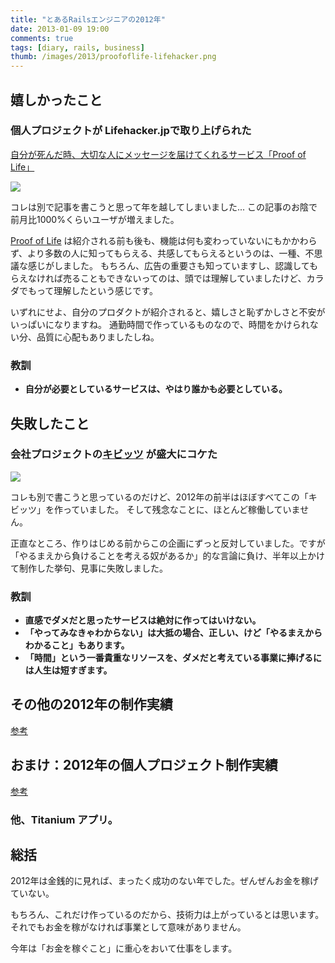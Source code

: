 ```yaml
---
title: "とあるRailsエンジニアの2012年"
date: 2013-01-09 19:00
comments: true
tags: [diary, rails, business]
thumb: /images/2013/proofoflife-lifehacker.png
---
```


## 嬉しかったこと

### 個人プロジェクトが Lifehacker.jpで取り上げられた

[自分が死んだ時、大切な人にメッセージを届けてくれるサービス「Proof of Life」](http://www.lifehacker.jp/2012/11/proof_of_life.html)

<img src='/images/2013/proofoflife-lifehacker.png' class='img-rounded img-responsive' />

コレは別で記事を書こうと思って年を越してしまいました...
この記事のお陰で前月比1000%くらいユーザが増えました。

[Proof of Life](http://proofoflife.me/ja) は紹介される前も後も、機能は何も変わっていないにもかかわらず、より多数の人に知ってもらえる、共感してもらえるというのは、一種、不思議な感じがしました。
もちろん、広告の重要さも知っていますし、認識してもらえなければ売ることもできないってのは、頭では理解していましたけど、カラダでもって理解したという感じです。

いずれにせよ、自分のプロダクトが紹介されると、嬉しさと恥ずかしさと不安がいっぱいになりますね。
通勤時間で作っているものなので、時間をかけられない分、品質に心配もありましたしね。

### 教訓

- **自分が必要としているサービスは、やはり誰かも必要としている。**

## 失敗したこと

### 会社プロジェクトの[キビッツ](http://qibitz.me) が盛大にコケた

<img src='/images/2013/qibitz.png' class='img-thumbnail img-responsive' />

コレも別で書こうと思っているのだけど、2012年の前半はほぼすべてこの「キビッツ」を作っていました。
そして残念なことに、ほとんど稼働していません。

正直なところ、作りはじめる前からこの企画にずっと反対していました。ですが「やるまえから負けることを考える奴があるか」的な言論に負け、半年以上かけて制作した挙句、見事に失敗しました。

### 教訓

- **直感でダメだと思ったサービスは絶対に作ってはいけない。**
- **「やってみなきゃわからない」は大抵の場合、正しい、けど「やるまえからわかること」もあります。**
- **「時間」という一番貴重なリソースを、ダメだと考えている事業に捧げるには人生は短すぎます。**

## その他の2012年の制作実績

[参考](/blog/2013/01/09/main-business-summary-of-2012/)

## おまけ：2012年の個人プロジェクト制作実績

[参考](/blog/2013/01/09/personal-business-summary-of-2012/)

### 他、Titanium アプリ。

## 総括

2012年は金銭的に見れば、まったく成功のない年でした。ぜんぜんお金を稼げていない。

もちろん、これだけ作っているのだから、技術力は上がっているとは思います。それでもお金を稼がなければ事業として意味がありません。

今年は「お金を稼ぐこと」に重心をおいて仕事をします。


